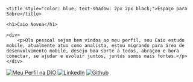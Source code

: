 <div>

    <title style="color: blue; text-shadow: 2px 2px black;">Espaço para Sobre</title>

    <h1>Caio Novoa</h1>

    <div>
        <p>Ola pessoal sejam bem vindos ao meu perfil, sou Caio estudo mobile, atualmente atuo como analista, estou migrando para área de desenvolvimento mobile, desejo boa sorte a todos, abraçoo e bora conectar, se ajudar e evoluir juntos, juntos somos mais fortes.</p>
    </div>



[![Meu Perfil na DIO](https://img.shields.io/badge/-Meu%20Perfil%20na%20DIO-black?style=for-the-badge)](https://web.dio.me/users/caio_novoa_antunes)
[![LinkedIn](https://img.shields.io/badge/-LinkedIn-000?style=flat&logo=linkedin&logoColor=blue)](https://www.linkedin.com/in/caio-novoa-466b92146/)
[![Github](https://img.shields.io/badge/-Github-000?style=flat&logo=github&logoColor=white)](https://github.com/CaioNovoaAntunes/)
